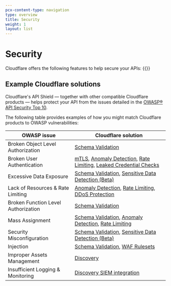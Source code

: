 ```yaml
---
pcx-content-type: navigation
type: overview
title: Security
weight: 1
layout: list
---
```


# Security

Cloudflare offers the following features to help secure your APIs: 
{{<directory-listing>}}

## Example Cloudflare solutions

Cloudflare's API Shield — together with other compatible Cloudflare products — helps protect your API from the issues detailed in the [OWASP&reg; API Security Top 10](https://owasp.org/www-project-api-security/).

The following table provides examples of how you might match Cloudflare products to OWASP vulnerabilities:

| OWASP issue | Cloudflare solution |
| ----------- | ------------------- |
| Broken Object Level Authorization | [Schema Validation] |
| Broken User Authentication | [mTLS](/api-shield/security/mtls/), [Anomaly Detection], [Rate Limiting], [Leaked Credential Checks](/waf/exposed-credentials-check/) |
| Excessive Data Exposure | [Schema Validation], [Sensitive Data Detection (Beta)] |
| Lack of Resources & Rate Limiting | [Anomaly Detection], [Rate Limiting], [DDoS Protection](/ddos-protection/) |
| Broken Function Level Authorization| [Schema Validation] |
| Mass Assignment| [Schema Validation], [Anomaly Detection], [Rate Limiting] |
| Security Misconfiguration| [Schema Validation], [Sensitive Data Detection (Beta)] |
| Injection| [Schema Validation], [WAF Rulesets](/waf/managed-rulesets/) |
| Improper Assets Management| [Discovery](/api-shield/security/api-discovery/) |
| Insufficient Logging & Monitoring| [Discovery SIEM integration](/logs/get-started/enable-destinations/) |


[Schema Validation]: /api-shield/security/schema-validation/
[Anomaly Detection]: /api-shield/security/sequential-abuse-detection/
[Sensitive Data Detection (Beta)]: https://blog.cloudflare.com/data-loss-prevention/
[Rate Limiting]: /waf/rate-limiting-rules/
